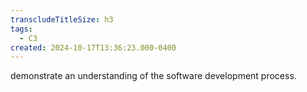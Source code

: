 ```yaml
---
transcludeTitleSize: h3
tags:
  - C3
created: 2024-10-17T13:36:23.000-0400
---
```

demonstrate an understanding of the software development process.